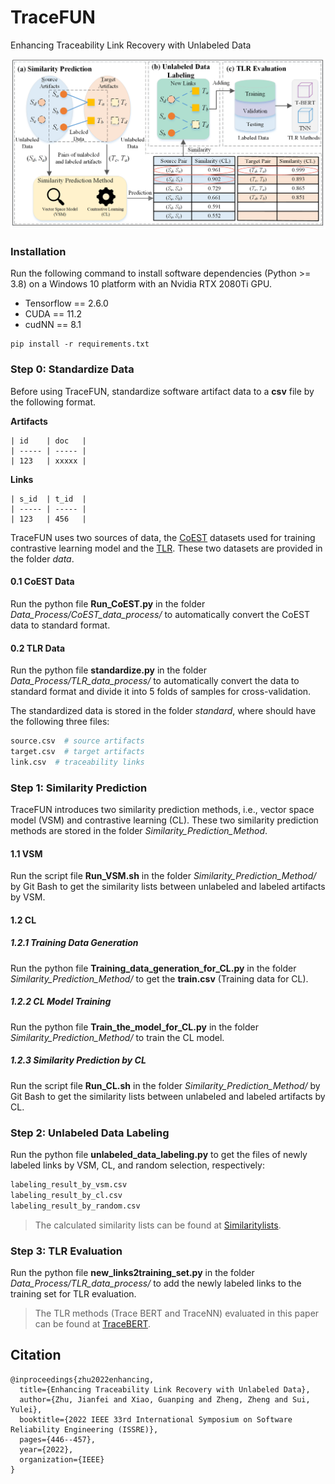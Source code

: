 
# TraceFUN
Enhancing Traceability Link Recovery with Unlabeled Data

![TraceFUN.png](TraceFUN.png)

### Installation
Run the following command to install software dependencies (Python >= 3.8) on a Windows 10 platform with an Nvidia RTX 2080Ti GPU.
- Tensorflow == 2.6.0
- CUDA == 11.2
- cudNN == 8.1
```commandline
pip install -r requirements.txt
```

### Step 0: Standardize Data
Before using TraceFUN, standardize software artifact data to a **csv** file by the following format.

**Artifacts** 
```
| id    | doc   |
| ----- | ----- |
| 123   | xxxxx |
```
**Links** 
```
| s_id  | t_id  |
| ----- | ----- |
| 123   | 456   |
```

TraceFUN uses two sources of data, the [CoEST](http://www.coest.org/) datasets used for training contrastive learning model and the [TLR](https://zenodo.org/record/4511291#.YB3tjyj0mbg). These two datasets are provided in the folder *data*. 
#### 0.1 CoEST Data ####
Run the python file **Run_CoEST.py** in the folder *Data_Process/CoEST_data_process/* to automatically convert the CoEST data to standard format.

#### 0.2 TLR Data ####
Run the python file **standardize.py** in the folder *Data_Process/TLR_data_process/* to automatically convert the data to standard format and divide it into 5 folds of samples for cross-validation.

The standardized data is stored in the folder *standard*, where should have the following three files:
```python
source.csv  # source artifacts
target.csv  # target artifacts
link.csv  # traceability links
```

### Step 1: Similarity Prediction
TraceFUN introduces two similarity prediction methods, i.e., vector space model (VSM) and contrastive learning (CL). These two similarity prediction methods are stored in the folder *Similarity_Prediction_Method*.
#### 1.1 VSM
Run the script file **Run_VSM.sh** in the folder *Similarity_Prediction_Method/* by Git Bash to get the similarity lists between unlabeled and labeled artifacts by VSM.

#### 1.2 CL
##### 1.2.1 Training Data Generation ####
Run the python file **Training_data_generation_for_CL.py** in the folder *Similarity_Prediction_Method/* to get the **train.csv** (Training data for CL). 

##### 1.2.2 CL Model Training #####
Run the python file **Train_the_model_for_CL.py** in the folder *Similarity_Prediction_Method/* to train the CL model. 

##### 1.2.3 Similarity Prediction by CL #####
Run the script file **Run_CL.sh** in the folder *Similarity_Prediction_Method/* by Git Bash to get the similarity lists between unlabeled and labeled artifacts by CL.

### Step 2: Unlabeled Data Labeling
Run the python file **unlabeled_data_labeling.py** to get the files of newly labeled links by VSM, CL, and random selection, respectively:
```python
labeling_result_by_vsm.csv
labeling_result_by_cl.csv
labeling_result_by_random.csv
```

> The calculated similarity lists can be found at [Similaritylists](https://drive.google.com/drive/folders/12Awy6Mim_rRY72Sz34Tmdt_0L9vbgaJW).

### Step 3: TLR Evaluation
Run the python file **new_links2training_set.py** in the folder *Data_Process/TLR_data_process/* to add the newly labeled links to the training set for TLR evaluation.


> The TLR methods (Trace BERT and TraceNN) evaluated in this paper can be found at [TraceBERT](https://github.com/jinfenglin/TraceBERT).

## Citation
```
@inproceedings{zhu2022enhancing,
  title={Enhancing Traceability Link Recovery with Unlabeled Data},
  author={Zhu, Jianfei and Xiao, Guanping and Zheng, Zheng and Sui, Yulei},
  booktitle={2022 IEEE 33rd International Symposium on Software Reliability Engineering (ISSRE)},
  pages={446--457},
  year={2022},
  organization={IEEE}
}
```
